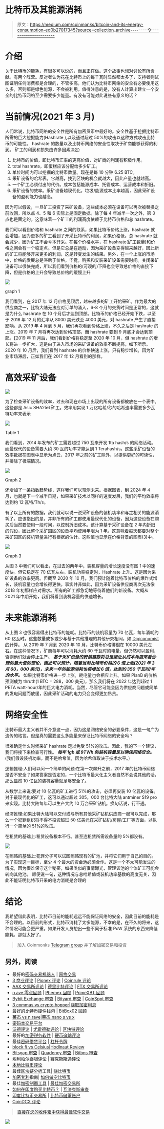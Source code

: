 # 比特币及其能源消耗

> 原文：<https://medium.com/coinmonks/bitcoin-and-its-energy-consumption-ed0b27017345?source=collection_archive---------9----------------------->

# 介绍

关于比特币的能耗，有很多可以说的，而且正在做。这个故事也想对讨论有所贡献。有两个阵营。反对者认为花在比特币上的每千瓦时显然都太多了，支持者则试图证明任何消费都是合理的，不管多高，他们认为比特币网络的安全有必要使用这么多，否则都是绿色能源，不会被利用。值得注意的是，没有人计算出建立一个安全的比特币网络至少需要多少能量。有没有可能对此说些有意义的话？

# 当前情况(2021 年 3 月)

人们常说，比特币网络的安全性是所有加密货币中最好的。安全性基于挖掘比特币所需的巨大挖掘能力(Hashrate ),以及通过超过 50%的攻击以这种方式攻击比特币的可能性。
hashrate 的数量以及比特币网络的安全性取决于矿商能够获得的利润。
矿工的利润和损失由许多因素决定:

1.  比特币的价值，即比特币汇率的更高价值，对矿商的利润有积极作用。
2.  total hashrate，即蛋糕应该分配给多少矿工。
3.  单位时间内可以挖掘的比特币数量。现在是每 10 分钟 6.25 BTC。
4.  采矿设备的哈希表。它越高，找到区块的机会就越大，因此产量也就越高。
5.  一个矿工必须付出的代价。成本包括能源成本、托管成本、运营成本和折旧。
6.  采矿设备的效率。采矿设备越现代化，垃圾/能源成本比率越高，因此采矿设备的盈利能力也越高。

因为可以假设，一旦矿工投资了采矿设备，这些成本必须在设备可以再次被替换之前收回，所以点 4、5 和 6 实际上是固定数据。除了每 4 年减半一次之外，第 3 点也是固定的。这意味着一个矿工的利润高度依赖于比特币价格和总 hashrate。

我们可以看到价格和 hashrate 之间的联系，如果比特币价格上涨，hashrate 就会增加，因为更多的矿工看到了开采比特币的利润，如果价格低，总 hashrate 就会减少，因为矿工不会亏本开采。在每个价格水平，在 hashrate(矿工数量)和价格之间会有一个稳定点。但是它总是在运动，因为采矿设备变得越来越好，因此新的矿工将能够开采更多的利润，这是转变发生的结果。另外，在一个上涨的市场中，价格的发展总是滞后于价格。毕竟，购买和安装采矿设备需要时间。关闭采矿设备可以很快完成，所以我们看到价格的(可观的)下降也会导致总价格的直接下降，但是价格的上升会导致总价格的缓慢上升

![](img/63b48bd9a25c1d9123efcb65309fb02d.png)

graph 1

我们看到，在 2017 年 12 月价格见顶后，越来越多的矿工开始采矿。作为最大的供应商之一，比特大陆无法应对订单的涌入，6-8 个月的交货时间是正常的，这就是为什么 hashrate 在 10 个月后才达到顶部。比特币的价格已经开始下跌，以至于 2018 年 12 月的汇率从 8000 美元跌至 4000 美元，对 hashrate 产生了直接影响。从 2019 年 4 月到 5 月，我们再次看到价格上涨，不久之后是 hashrate 的上涨。2019 年 7 月将再次达到价格顶部，而 hashrate 要到 9 月底才会达到顶部。【2019 年 11 月后，我们看到价格将稳定至 2020 年 10 月，但 hashrate 的增长将进一步扩大，这是由于进入市场的采矿设备的效率不断提高，如下所示。2020 年 10 月后，我们看到 hashrate 的价格快速上涨，只有稳步增长，因为矿业市场滞后，正如我们在 2017 年 12 月看到的那样。

# 高效采矿设备

![](img/40c752210fcaf3d5e1c4346d8ba7b85d.png)

为了检查采矿设备的效率，过去和现在市场上出现的所有设备都被放在一个表中。这些都是 Asic SHA256 矿工。效率用实现 1 万亿哈希/秒的哈希速率需要多少瓦特功率来表示

![](img/022752a4193e9549d7cc9d652b62c726.png)

Table 1

我们看到，2014 年发布的矿工需要超过 750 瓦来开发 1ta hash/s 的网络活动。而最现代的设备需要大约 30 瓦的功率才能达到 1 Terahash/s。这些采矿设备的效率数据在图表中显示为点云，2017 年之前的矿工除外，以提供更好的可读性，并排除了极端情况。

![](img/43394d42855228d463075e5e366d365f.png)

Graph 2

还增加了一条指数趋势线，这样我们可以预测未来。根据图表，到 2024 年 4 月，也就是下一个减半日期，如果采矿技术以同样的速度发展，我们的平均效率将达到约 12 瓦特/Th/s。

有了以上所有的数据，我们就可以说一说采矿设备的装机功率和与之相关的能源消耗了。应该指出的是，并非所有的矿工都使用最现代化的设备，因为这些设备在购买后当然要使用一段时间，以控制折旧成本。该计算基于采矿设备在 2 年内折旧的假设，因此整个采矿园区的设备平均使用年限为 1 年。这意味着每天都要对整个采矿园区的装机容量进行有根据的估计。这些值也显示在价格背景的图表(3)中。

![](img/f4c4d0e7b8ea617aa84dc93732840ae1.png)

Graph 3

从图 3 中我们可以看出，在过去的两年中，装机容量的增长速度没有图 1 中的速度快。但它稳定在 70 亿瓦左右。装机功率稳定时，Hashrate 上升。这是因为采矿设备的效率更高。但截至 2020 年 10 月，我们预计随着比特币价格的爆炸式增长，装机容量也会增长得更快。事实并非如此，因为采矿设备供应商再次无法像 2018 年初那样应对需求。所有的矿工都急切地等待着他们的新设备。大概从 2021 年中期开始，我们将看到装机容量的快速增长。

# 未来能源消耗

从上图 3 也很容易得出比特币的能耗。比特币的装机容量为 70 亿瓦，每年消耗约 60 亿瓦时。这些数量或多或少与基于其他推理的其他研究相同，如 [Digiconomist 的](https://digiconomist.net/bitcoin-energy-consumption)计算。
从 2019 年 7 月到 2020 年 10 月，比特币价格徘徊在 10000 美元左右。在这种情况下，矿商每年可以消耗大约 60 千瓦时的电量，但仍然可以盈利，否则他们就会停止生产。 ***基于采矿设备的安装基数将总是接近从成本角度来看合理的最大值的理论，因此可以预计，随着当前比特币价格的 6 倍上涨(2021 年 3 月 60，000 美元)，未来一年的能源消耗也将增加 6 倍，达到约 350 千瓦时/年的水平。*** 如果比特币价格进一步上涨，耗电量也会相应上升。如果 PlanB 的价格预测成为 thruth(1 BTC = 288，000 美元)，那么我们将在 2022 年达到超过 1 PETA watt-hour/年的巨大电力消耗。当然，尽管它可能会因为供应商问题或简单的发电问题而放缓，因此采矿活动的电力只会变得更加昂贵。

# 网络安全性

比特币最大主义者并不介意这一点，因为这是网络安全的必要条件，这是一句广为流传的格言。但是真的需要这么多能量来保证比特币网络的安全吗？

很难确定什么时候采矿 hashrate 足以免受 51%的攻击。因此，我的下一个建议，我们将接下来检查可行性。
***每年 1gb 或 9TWh 的装机容量足以确保网络安全。*** (我们假设装机功率，而不是哈希值，因为哈希值取决于技术水平。)

逻辑推理:人们可以问一个简单的问题:在第一次飙升之前，2017 年的比特币网络是否不安全？如果答案是否定的，一个比特币最大化主义者自然不会说其他的话，那么显然 10 亿瓦的装机容量就足够安全了。

从数学上来说:要对 10 亿瓦的矿工进行 51%的攻击，必须再安装 10 亿瓦的设备。对于最现代化的矿工，这可以通过超过 305，000 台比特大陆 antminer S19 pro 来实现。比特大陆每年可以生产大约 10 万台采矿钻机。换句话说，行不通。

经济推理:如果比特大陆可以交付或与所有其他采矿钻机供应商一起可以完成，那么一个犯罪组织将不得不投资超过 50 亿美元在采矿钻机/房屋/工厂等方面，以执行一个简单的 51%的攻击。

在租赁的基础上:租赁设备根本不行。甚至连租赁所需设备量的 5%都没有。

![](img/9fd026cdbb41e4817f650656711c5e41.png)

在贿赂的基础上:犯罪分子可以试图贿赂现有的矿池，并将它们用于自己的目的。为了实现这一目标，至少 4 个最大的资金池必须合作。这是一个不太可能发生的情况，因为很难保守这个秘密，如果类似的事情曝光，管理该池的个体矿工可能会转向其他池。
顺便说一句，这种情况与总哈希值或装机功率基数的高度无关，因此不能证明比特币开采的电力消耗是合理的

# 结论

我希望借此表明，比特币目前的能耗远远不能保证网络的安全，因此目前的能耗是不合理的。以目前的形式，比特币消耗了太多能源，不幸的是，在不久的将来，这种情况可能会更严重。如果开发人员想出一些不同于标准 PoW 系统的东西来降低能耗，那就太好了。

> 加入 Coinmonks [Telegram group](https://t.me/joinchat/EPmjKpNYwRMsBI4p) 并了解加密交易和投资

## 另外，阅读

*   最好的[密码交易机器人](/coinmonks/crypto-trading-bot-c2ffce8acb2a) | [网格交易](https://blog.coincodecap.com/grid-trading)
*   [3 商业评论](/coinmonks/3commas-review-an-excellent-crypto-trading-bot-2020-1313a58bec92) | [Pionex 评论](/coinmonks/pionex-review-exchange-with-crypto-trading-bot-1e459d0191ea) | [Coinrule 评论](/coinmonks/coinrule-review-2021-a-beginner-friendly-crypto-trading-bot-daf0504848ba)
*   [AAX 交易所评论](/coinmonks/aax-exchange-review-2021-67c5ea09330c) | [德里比特评论](/coinmonks/deribit-review-options-fees-apis-and-testnet-2ca16c4bbdb2) | [FTX 交易所评论](/coinmonks/ftx-crypto-exchange-review-53664ac1198f)
*   [n ave 零点回顾](/coinmonks/ngrave-zero-review-c465cf8307fc) | [Phemex 回顾](/coinmonks/phemex-review-4cfba0b49e28) | [PrimeXBT 回顾](/coinmonks/primexbt-review-88e0815be858)
*   [Bybit Exchange 审查](/coinmonks/bybit-exchange-review-dbd570019b71) | [Bityard 审查](/coinmonks/bityard-review-7d104239be35) | [CoinSpot 审查](https://blog.coincodecap.com/coinspot-review)
*   [3 commas vs crypto hopper](/coinmonks/3commas-vs-pionex-vs-cryptohopper-best-crypto-bot-6a98d2baa203)|[赚取加密利息](/coinmonks/earn-crypto-interest-b10b810fdda3)
*   最好的比特币[硬件钱包](/coinmonks/the-best-cryptocurrency-hardware-wallets-of-2020-e28b1c124069?source=friends_link&sk=324dd9ff8556ab578d71e7ad7658ad7c) | [BitBox02 回顾](/coinmonks/bitbox02-review-your-swiss-bitcoin-hardware-wallet-c36c88fff29)
*   [莱杰 vs n rave](/coinmonks/ledger-vs-ngrave-zero-7e40f0c1d694)|[莱杰 nano s vs x](/coinmonks/ledger-nano-s-vs-x-battery-hardware-price-storage-59a6663fe3b0)
*   [密码本交易平台](/coinmonks/top-10-crypto-copy-trading-platforms-for-beginners-d0c37c7d698c)
*   [沃德评论](/coinmonks/vauld-review-2021-lend-trade-and-buy-bitcoin-in-india-e37a96374961) | [尤霍德勒评论](/coinmonks/youhodler-4-easy-ways-to-make-money-98969b9689f2) | [区块链评论](/coinmonks/blockfi-review-53096053c097)
*   最好的[加密税务软件](/coinmonks/best-crypto-tax-tool-for-my-money-72d4b430816b) | [硬币追踪评论](/coinmonks/cointracking-review-a-reliable-cryptocurrency-tax-software-5114e3eb5737)
*   最佳[密码借贷平台](/coinmonks/top-5-crypto-lending-platforms-in-2020-that-you-need-to-know-a1b675cec3fa) | [杠杆令牌](/coinmonks/leveraged-token-3f5257808b22)
*   [block fi vs Celsius](/coinmonks/blockfi-vs-celsius-vs-hodlnaut-8a1cc8c26630)|[Hodlnaut Review](/coinmonks/hodlnaut-review-best-way-to-hodl-is-to-earn-interest-on-your-bitcoin-6658a8c19edf)
*   [Bitsgap 审查](/coinmonks/bitsgap-review-a-crypto-trading-bot-that-makes-easy-money-a5d88a336df2) | [Quadency 审查](/coinmonks/quadency-review-a-crypto-trading-automation-platform-3068eaa374e1) | [Bitbns 审查](/coinmonks/bitbns-review-38256a07e161)
*   [埃利帕尔泰坦评论](/coinmonks/ellipal-titan-review-85e9071dd029) | [赛克斯斯通评论](/coinmonks/secux-stone-hardware-wallet-review-15-discount-coupon-2020-7577032faa6e)
*   [本地比特币评论](/coinmonks/localbitcoins-review-6cc001c6ed56)
*   最佳[区块链分析](https://bitquery.io/blog/best-blockchain-analysis-tools-and-software)工具| [赚比特币](/coinmonks/earn-bitcoin-6e8bd3c592d9)
*   [加密套利](/coinmonks/crypto-arbitrage-guide-how-to-make-money-as-a-beginner-62bfe5c868f6)指南| [如何做空比特币](/coinmonks/how-to-short-bitcoin-568a2d0b4ae5)
*   最佳[加密制图工具](/coinmonks/what-are-the-best-charting-platforms-for-cryptocurrency-trading-85aade584d80) | [最佳加密交易所](/coinmonks/crypto-exchange-dd2f9d6f3769)
*   [如何在印度购买比特币？](/coinmonks/buy-bitcoin-in-india-feb50ddfef94) | [瓦济克斯审查](/coinmonks/wazirx-review-5c811b074f5b)
*   [印度比特币交易所](/coinmonks/bitcoin-exchange-in-india-7f1fe79715c9) | [比特币储蓄账户](/coinmonks/bitcoin-savings-account-e65b13f92451)
*   [CoinDCX 评论](/coinmonks/coindcx-review-8444db3621a2)

> [直接在您的收件箱中获得最佳软件交易](/coinmonks/newsletters/coinmonks)

[![](img/160ce73bd06d46c2250251e7d5969f9d.png)](https://medium.com/coinmonks/newsletters/coinmonks)